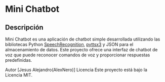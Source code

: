 # Mini Chatbot

## Descripción

Mini Chatbot es una aplicación de chatbot simple desarrollada utilizando las bibliotecas Python
[SpeechRecognition](https://pypi.org/project/SpeechRecognition/), 
[pyttsx3](https://pypi.org/project/pyttsx3/) y JSON para el almacenamiento de datos.
Este proyecto ofrece una interfaz de chatbot de voz que puede reconocer comandos de voz y proporcionar respuestas predefinidas.

Autor
[Jesus Alejandro(AlexNero)]
Licencia
Este proyecto está bajo la Licencia MIT.
